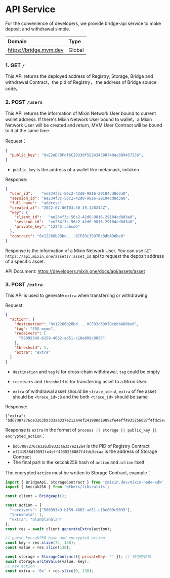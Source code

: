 # API Service

For the convenience of developers, we provide bridge-api service to make deposit and withdrawal simple.

| Domain                     | Type   |
|:---------------------------| :----- |
| <https://bridge.mvm.dev> | Global |

### 1. GET `/`

This API returns the deployed address of Registry, Storage, Bridge and withdrawal Contract，the pid of Registry，
the address of Bridge source code。


### 2. POST `/users`

This API returns the information of Mixin Network User bound to current wallet address.
If there's Mixin Network User bound to wallet，a Mixin Network User will be created and return, 
MVM User Contract will be bound to it at the same time.

Request：

```json
{
  "public_key": "0xE2aD78Fdf6C29338f5E2434380740ac889457256",
}
```

* `public_key` is the address of a wallet like metamask, imtoken

[//]: # ("signature": "0xee8b45ee93f56f6bbbb0949b48bf1695083e1d9916b381b29e460541e607f34519759c93ddb6de6fd1b04c4d3c6f598d3e2e977185cf467c087918e108ce49691c")
[//]: # (* `signature` 是钱包对字符串 `MVM:Bridge:Proxy:8MfEmL3g8s-PoDpZ4OcDCUDQPDiH4u1_OmxB0Aaknzg:<public_key>` keccak256 hash 的签名)

Response:

```json
{
  "user_id":    "ee234f3c-56c2-42d0-9816-29104cd8d3a8",
  "session_id": "ee234f3c-56c2-42d0-9816-29104cd8d3a8",
  "full_name":  "address",
  "created_at": "2022-07-06T03:30:19.128244Z",
  "key": {
    "client_id":   "ee234f3c-56c2-42d0-9816-29104cd8d3a8",
    "session_id":  "ee234f3c-56c2-42d0-9816-29104cd8d3a8",
    "private_key": "12345..abcde"
  },
  "contract": "0x12266b2Bbd....0CF83c3997Bc8dbAD0be0"
}
```

Response is the information of a Mixin Network User. You can use `GET https://api.mixin.one/assets/:asset_Id` api to 
request the deposit address of a specific asset.

API Document: <https://developers.mixin.one/docs/api/assets/asset>

### 3. POST `/extra`

This API is used to generate `extra` when transferring or withdrawing

Request:

```JSON
{
  "action": {
    "destination": "0x12266b2Bbd....0CF83c3997Bc8dbAD0be0",
    "tag": "EOS memo",
    "receivers": [
      "58099349-b159-4662-ad51-c18e809c9035"
    ],
    "threshold": 1,
    "extra": "extra"
  }
}
```

* `destination` and `tag` is for cross-chain withdrawal, `tag` could be empty

* `receivers` and `threshold` is for transferring asset to a Mixin User.

* `extra` of withdrawal asset should be `<trace_id>:A`, `extra` of fee asset should be `<trace_id>:B`
and the both `<trace_id>` should be same

Response:

```
{"extra": "bd67087276ce3263b9333aa337e212a4ef241988d19892fe4eff4935256087f4fdc5ecaa49418e68591cc61481576f3b4f5ef7b52959ce50ab14e7c4f7c416eaeb670a42e6185dd2af0df71763bad5b1909db4f9aeb7a87eed8a06640fb94d35563a0d23feb1c682e3618b34c6889e0bf55786de958dcce4f53da1bbf89cc76f3e970d46085a57053a2b621c393dfd06bcd45ed143d4250d61be6e79cd50a41ed38d40c21b7ccf4623fc14e1ef62bcf12f76d7b4"}
```

Response is `extra` in the format of `process || storage || public_key || encrypted_action`：
* `bd67087276ce3263b9333aa337e212a4` is the PID of Registry Contract
* `ef241988d19892fe4eff4935256087f4fdc5ecaa` is the address of Storage Contract
* The final part is the keccak256 hash of `action` and `action` itself

The encrypted `action` must be written to Storage Contract, example：

```javascript
import { BridgeApi, StorageContract } from '@mixin.dev/mixin-node-sdk';
import { keccak256 } from 'ethers/libs/utils';

const client = BridgeApi();

const action = {
  "receivers": ["58099349-b159-4662-ad51-c18e809c9035"],
  "threshold": 1,
  "extra": "blahblahblah"
};
const res = await client.generateExtra(action);

// parse keccak256 hash and encrypted action
const key = res.slice(74, 138);
const value = res.slice(138);

const storage = StorageContract({ privateKey: '' }); // 钱包的私钥
await storage.writeValue(value, key);
// new action
const extra = '0x' + res.slice(0, 138);
```